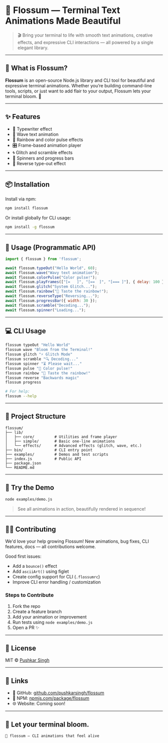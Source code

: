 # 🌸 Flossum — Terminal Text Animations Made Beautiful

> 🎬 Bring your terminal to life with smooth text animations, creative effects, and expressive CLI interactions — all powered by a single elegant library.

---

## 🚀 What is Flossum?

**Flossum** is an open-source Node.js library and CLI tool for beautiful and expressive terminal animations. Whether you’re building command-line tools, scripts, or just want to add flair to your output, Flossum lets your terminal bloom. 🌸

---

## ✨ Features

* 📜 Typewriter effect
* 🌊 Wave text animation
* 🌈 Rainbow and color pulse effects
* 🎛️ Frame-based animation player
* 🌀 Glitch and scramble effects
* 🔁 Spinners and progress bars
* 🔄 Reverse type-out effect

---

## 📦 Installation

Install via npm:

```bash
npm install flossum
```

Or install globally for CLI usage:

```bash
npm install -g flossum
```

---

## 🔧 Usage (Programmatic API)

```js
import { flossum } from 'flossum';

await flossum.typeOut("Hello World", 60);
await flossum.wave("Wavy text animation");
await flossum.colorPulse("Color pulse!");
await flossum.playFrames(["[=   ]", "[==  ]", "[=== ]"], { delay: 100 });
await flossum.glitch("System Glitch...");
await flossum.rainbow("🌈 Taste the rainbow!");
await flossum.reverseType("Reversing...");
await flossum.progressBar({ width: 30 });
await flossum.scramble("Decoding...");
await flossum.spinner("Loading...");
```

---

## 💻 CLI Usage

```bash
flossum typeOut "Hello World"
flossum wave "Bloom from the Terminal!"
flossum glitch "⚡ Glitch Mode"
flossum scramble "🔍 Decoding..."
flossum spinner "⏳ Please wait..."
flossum pulse "🎨 Color pulse!"
flossum rainbow "🌈 Taste the rainbow!"
flossum reverse "Backwards magic"
flossum progress

# For help:
flossum --help
```

---

## 📁 Project Structure

```
flossum/
├── lib/
│   ├── core/         # Utilities and frame player
│   ├── simple/       # Basic one-line animations
│   └── effects/      # Advanced effects (glitch, wave, etc.)
├── bin/              # CLI entry point
├── examples/         # Demos and test scripts
├── index.js          # Public API
├── package.json
└── README.md
```

---

## 🧪 Try the Demo

```bash
node examples/demo.js
```

> See all animations in action, beautifully rendered in sequence!

---

## 🧑‍💻 Contributing

We'd love your help growing Flossum! New animations, bug fixes, CLI features, docs — all contributions welcome.

Good first issues:

* Add a `bounce()` effect
* Add `asciiArt()` using figlet
* Create config support for CLI (`.flossumrc`)
* Improve CLI error handling / customization

### Steps to Contribute

1. Fork the repo
2. Create a feature branch
3. Add your animation or improvement
4. Run tests using `node examples/demo.js`
5. Open a PR ✨

---

## 📝 License

MIT © [Pushkar Singh](https://github.com/pushkarsingh)

---

## 🔗 Links

* 🔸 GitHub: [github.com/pushkarsingh/flossum](https://github.com/pushkarsingh/flossum)
* 🔸 NPM: [npmjs.com/package/flossum](https://www.npmjs.com/package/flossum)
* 🌐 Website: Coming soon!

---

## 🌺 Let your terminal bloom.

```
🌸 flossum — CLI animations that feel alive
```
